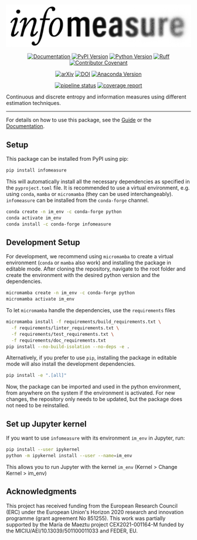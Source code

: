 <div style="text-align: center; max-width: 700px; margin: 0 auto;">
  <a href="https://infomeasure.readthedocs.io/">
    <picture>
      <source media="(prefers-color-scheme: light)" srcset="https://raw.githubusercontent.com/cbueth/infomeasure/refs/heads/main/docs/_static/im_logo_transparent.png">
      <source media="(prefers-color-scheme: dark)" srcset="https://raw.githubusercontent.com/cbueth/infomeasure/refs/heads/main/docs/_static/im_logo_transparent_dark.png">
      <img src="https://raw.githubusercontent.com/cbueth/infomeasure/refs/heads/main/docs/_static/im_logo_transparent.png" style="max-width: 100%; height: auto;" alt="infomeasure logo">
    </picture>
  </a>
</div>

<div align="center">

<a href="">[![Documentation](https://readthedocs.org/projects/infomeasure/badge/)](https://infomeasure.readthedocs.io/)</a>
<a href="">[![PyPI Version](https://badge.fury.io/py/infomeasure.svg)](https://pypi.org/project/infomeasure/)</a>
<a href="">[![Python Version](https://img.shields.io/pypi/pyversions/infomeasure)](https://pypi.org/project/infomeasure/)</a>
<a href="">[![Ruff](https://img.shields.io/endpoint?url=https://raw.githubusercontent.com/astral-sh/ruff/main/assets/badge/v2.json)](https://github.com/astral-sh/ruff)</a>
<a href="">[![Contributor Covenant](https://img.shields.io/badge/Contributor%20Covenant-1.2-4baaaa.svg)](CODE_OF_CONDUCT.md)</a>

</div>

<div align="center">

<a href="">[![arXiv](https://img.shields.io/badge/arXiv-2505.14696-b31b1b.svg)](https://arxiv.org/abs/2505.14696)</a>
<a href="">[![DOI](https://zenodo.org/badge/DOI/10.5281/zenodo.15241810.svg)](https://doi.org/10.5281/zenodo.15241810)</a>
<a href="">[![Anaconda Version](https://anaconda.org/conda-forge/infomeasure/badges/version.svg)](https://anaconda.org/conda-forge/infomeasure)</a>

</div>

<div align="center">

<a href="">[![pipeline status](https://gitlab.ifisc.uib-csic.es/carlson/infomeasure/badges/main/pipeline.svg)](https://gitlab.ifisc.uib-csic.es/carlson/infomeasure/-/commits/main)</a>
<a href="">[![coverage report](https://gitlab.ifisc.uib-csic.es/carlson/infomeasure/badges/main/coverage.svg)](https://gitlab.ifisc.uib-csic.es/carlson/infomeasure/-/jobs)</a>

</div>

Continuous and discrete entropy and information measures using different estimation
techniques.

---

For details on how to use this package, see the
[Guide](https://infomeasure.readthedocs.io/en/latest/guide/) or
the [Documentation](https://infomeasure.readthedocs.io/).

## Setup

This package can be installed from PyPI using pip:

```bash
pip install infomeasure
```

This will automatically install all the necessary dependencies as specified in the
`pyproject.toml` file. It is recommended to use a virtual environment, e.g. using
`conda`, `mamba` or `micromamba` (they can be used interchangeably).
`infomeasure` can be installed from the `conda-forge` channel.

```bash
conda create -n im_env -c conda-forge python
conda activate im_env
conda install -c conda-forge infomeasure
```

## Development Setup

For development, we recommend using `micromamba` to create a virtual
environment (`conda` or `mamba` also work)
and installing the package in editable mode.
After cloning the repository, navigate to the root folder and
create the environment with the desired python version and the dependencies.

```bash
micromamba create -n im_env -c conda-forge python
micromamba activate im_env
```

To let `micromamba` handle the dependencies, use the `requirements` files

```bash
micromamba install -f requirements/build_requirements.txt \
  -f requirements/linter_requirements.txt \
  -f requirements/test_requirements.txt \
  -f requirements/doc_requirements.txt
pip install --no-build-isolation --no-deps -e .
```

Alternatively, if you prefer to use `pip`, installing the package in editable mode will
also install the
development dependencies.

```bash
pip install -e ".[all]"
```

Now, the package can be imported and used in the python environment, from anywhere on
the system if the environment is activated.
For new changes, the repository only needs to be updated, but the package does not need
to be reinstalled.

## Set up Jupyter kernel

If you want to use `infomeasure` with its environment `im_env` in Jupyter, run:

```bash
pip install --user ipykernel
python -m ipykernel install --user --name=im_env
```

This allows you to run Jupyter with the kernel `im_env` (Kernel > Change Kernel >
im_env)

## Acknowledgments

This project has received funding from the European Research Council (ERC) under the
European Union's Horizon 2020 research and innovation programme (grant agreement No
851255).
This work was partially supported by the María de Maeztu project CEX2021-001164-M funded
by the MICIU/AEI/10.13039/501100011033 and FEDER, EU.
